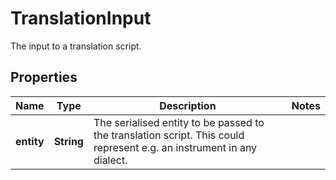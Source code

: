 

# TranslationInput

The input to a translation script.

## Properties

| Name | Type | Description | Notes |
|------------ | ------------- | ------------- | -------------|
|**entity** | **String** | The serialised entity to be passed to the translation script. This could represent e.g. an instrument in any  dialect. |  |



